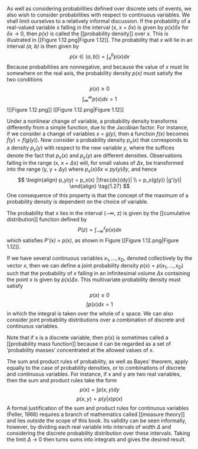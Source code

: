 As well as considering probabilities defined over discrete sets of events, we also wish to consider probabilities with respect to continuous variables. We shall limit ourselves to a relatively informal discussion. If the probability of a real-valued variable x falling in the interval (x, x + $\delta$x) is given by *p(x)$\delta$x* for $\delta$x $\rightarrow$ 0, then *p(x)* is called the [[probability density]] over x. This is illustrated in [[Figure 1.12.png|Figure 1.12]]. The probability that *x* will lie in an interval *(a, b)* is then given by
$$
p(x \in (a,b)) = \int^b_ap(x)dx
\tag{1.24}
$$
Because probabilities are nonnegative, and because the value of *x* must lie somewhere on the real axis, the probability density *p(x)* must satisfy the two conditions
$$
p(x) \geq 0
\tag{1.25}
$$
$$
\int^\infty_\infty p(x)dx = 1
\tag{1.25}
$$
![[Figure 1.12.png]]
[[Figure 1.12.png|Figure 1.12]]

Under a nonlinear change of variable, a probability density transforms differently from a simple function, due to the Jacobian factor. For instance, if we consider a change of variables *x = g(y)*, then a function *f(x)* becomes $\tilde{f}(y) = f(g(y))$. Now consider a probability density $p_x(x)$ that corresponds to a density $p_y(y)$ with respect to the new variable *y*, where the suffices denote the fact that $p_x(x)$ and $p_y(y)$ are different densities. Observations falling in the range (x, x + $\Delta$x) will, for small values of $\Delta$x, be transformed into the range (y, y + $\Delta$y) where $p_x(x)\delta x \approx py(y)\delta y$, and hence
$$
\begin{align}
p_y(y) = p_x(x) |\frac{dx}{dy}| \\
= p_x(g(y)) |g'(y)|
\end{align}
\tag{1.27}
$$
One consequence of this property is that the concept of the maximum of a probability density is dependent on the choice of variable.

The probability that x lies in the interval (−∞, z) is given by the [[cumulative distribution]] function defined by
$$
P(z) = \int^z_{-\infty}p(x)dx
\tag{1.28}
$$
which satisfies *P'(x) = p(x)*, as shown in Figure [[Figure 1.12.png|Figure 1.12]].

If we have several continuous variables $x_1, ..., x_D$, denoted collectively by the vector *x*, then we can define a joint probability density $p(x) = p(x_1, ..., x_D)$ such that the probability of *x* falling in an infinitesimal volume $\Delta$x containing the point x is given by *p(x)*$\Delta$x. This multivariate probability density must satisfy
$$
p(x) \geq 0
\tag{1.29}
$$
$$
\int p(x)dx = 1
\tag{1.30}
$$
in which the integral is taken over the whole of x space. We can also consider joint probability distributions over a combination of discrete and continuous variables.

Note that if x is a discrete variable, then p(x) is sometimes called a [[probability mass function]] because it can be regarded as a set of ‘probability masses’ concentrated at the allowed values of x.

The sum and product rules of probability, as well as Bayes’ theorem, apply equally to the case of probability densities, or to combinations of discrete and continuous variables. For instance, if x and y are two real variables, then the sum and product rules take the form
$$
p(x) = \int p(x,y)dy
\tag{1.31}
$$
$$
p(x,y) = p(y|x)p(x)
\tag{1.32}
$$
A formal justification of the sum and product rules for continuous variables (Feller, 1966) requires a branch of mathematics called [[measure theory]] and lies outside the scope of this book. Its validity can be seen informally, however, by dividing each real variable into intervals of width $\Delta$ and considering the discrete probability distribution over these intervals. Taking the limit $\Delta$ $\rightarrow$ 0 then turns sums into integrals and gives the desired result.
